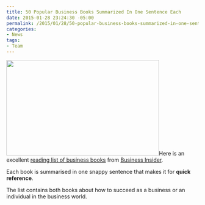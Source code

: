 ```yaml
---
title: 50 Popular Business Books Summarized In One Sentence Each
date: 2015-01-28 23:24:30 -05:00
permalink: /2015/01/28/50-popular-business-books-summarized-in-one-sentence-each/
categories:
- News
tags:
- Team
---
```

<img class="alignleft" src="http://www.hiringforhope.org/news-room/images/0721-business-insider-logo_full_600.jpg" alt="" width="400" height="250" />Here is an excellent <a href="http://www.businessinsider.com/famous-business-book-summaries-2015-1"><span style="text-decoration:underline;">reading list of business books</span></a> from <a href="http://www.businessinsider.com/"><span style="text-decoration:underline;">Business Insider</span></a>.

Each book is summarised in one snappy sentence that makes it for <strong>quick reference</strong>.

The list contains both books about how to succeed as a business or an individual in the business world.